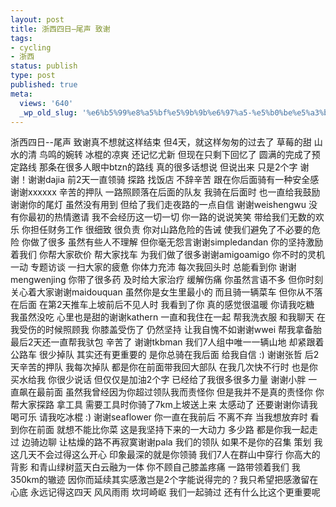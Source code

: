 ```yaml
---
layout: post
title: 浙西四日–尾声 致谢
tags:
- cycling
- 浙西
status: publish
type: post
published: true
meta:
  views: '640'
  _wp_old_slug: '%e6%b5%99%e8%a5%bf%e5%9b%9b%e6%97%a5-%e5%b0%be%e5%a3%b0-%e8%87%b4%e8%b0%a2'
---
```

浙西四日--尾声 致谢真不想就这样结束 但4天，就这样匆匆的过去了 草莓的甜 山水的清 鸟鸣的婉转 冰棍的凉爽 还记忆尤新 但现在只剩下回忆了 圆满的完成了预定路线 那条在很多人眼中btzn的路线 真的很多话想说 但说出来 只是2个字 谢谢！谢谢dajia 前2天一直领骑 探路 找饭店 不辞辛苦 跟在你后面骑有一种安全感谢谢xxxxxx 辛苦的押队 一路照顾落在后面的队友 我骑在后面时 也一直给我鼓励 谢谢你的尾灯 虽然没有用到 但给了我们走夜路的一点自信 谢谢weishengwu 没有你最初的热情邀请 我不会经历这一切一切 你一路的说说笑笑 带给我们无数的欢乐 你担任财务工作 很细致 很负责 你对山路危险的告诫 使我们避免了不必要的危险 你做了很多 虽然有些人不理解 但你毫无怨言谢谢simpledandan 你的坚持激励着我们 你帮大家砍价 帮大家找车 为我们做了很多谢谢amigoamigo 你不时的灵机一动 专题访谈 一扫大家的疲惫 你体力充沛 每次我回头时 总能看到你 谢谢mengwenjing 你带了很多药 及时给大家治疗 缓解伤痛 你虽然言语不多 但你时刻关心着大家谢谢maidouquan 虽然你是女生里最小的 而且骑一辆菜车 但你从不落在后面 在第2天推车上坡前后不见人时 我看到了你 真的感觉很温暖 你请我吃糖 我虽然没吃 心里也是甜的谢谢kathern 一直和我住在一起 帮我洗衣服 和我聊天 在我受伤的时候照顾我 你膝盖受伤了 仍然坚持 让我自愧不如谢谢wwei 帮我拿备胎 最后2天还一直帮我驮包 辛苦了 谢谢tkbman 我们7人组中唯一一辆山地 却紧跟着公路车 很少掉队 其实还有更重要的 是你总骑在我后面 给我自信 :) 谢谢张哲 后2天辛苦的押队 我每次掉队 都是你在前面带我回大部队 在我几次快不行时 也是你买水给我 你很少说话 但仅仅是加油2个字 已经给了我很多很多力量 谢谢小胖 一直飙在最前面 虽然我曾经因为你超过领队我而责怪你 但是我并不是真的责怪你 你帮大家探路 拿工具 需要工具时你骑了7km上坡送上来 太感动了 还要谢谢你请我喝可乐 请我吃冰棍 :) 谢谢seaflower 你一直在我前后 不离不弃 当我想放弃时 看到你在前面 就想不能比你菜 这是我坚持下来的一大动力 多少路 都是你我一起走过 边骑边聊 让枯燥的路不再寂寞谢谢pala 我们的领队 如果不是你的召集 策划 我这几天不会过得这么开心 印象最深的就是你领骑 我们7人在群山中穿行 你高大的背影 和青山绿树蓝天白云融为一体 你不顾自己膝盖疼痛 一路带领着我们 我350km的辙迹 因你而延续其实感激岂是2个字能说得完的？我只希望把感激留在心底 永远记得这四天 风风雨雨 坎坷崎岖 我们一起骑过 还有什么比这个更重要呢